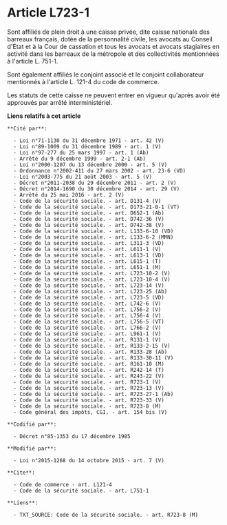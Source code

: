 # Article L723-1

Sont affiliés de plein droit à une caisse privée, dite caisse nationale des barreaux français, dotée de la personnalité
civile, les avocats au Conseil d'Etat et à la Cour de cassation et tous les avocats et avocats stagiaires en activité dans
les barreaux de la métropole et des collectivités mentionnées à l'article L. 751-1. 

Sont également affiliés le conjoint associé et le conjoint collaborateur mentionnés à l'article L. 121-4 du code de
commerce. 

Les statuts de cette caisse ne peuvent entrer en vigueur qu'après avoir été approuvés par arrêté interministériel.

**Liens relatifs à cet article**

	**Cité par**:

	  - Loi n°71-1130 du 31 décembre 1971 - art. 42 (V)
	  - Loi n°89-1009 du 31 décembre 1989 - art. 1 (V)
	  - Loi n°97-277 du 25 mars 1997 - art. 1 (Ab)
	  - Arrêté du 9 décembre 1999 - art. 2-1 (Ab)
	  - Loi n°2000-1207 du 13 décembre 2000 - art. 5 (V)
	  - Ordonnance n°2002-411 du 27 mars 2002 - art. 23-6 (VD)
	  - Loi n°2003-775 du 21 août 2003 - art. 5 (V)
	  - Décret n°2011-2038 du 29 décembre 2011 - art. 2 (V)
	  - Décret n°2014-1690 du 30 décembre 2014 - art. 29 (V)
	  - Arrêté du 25 mai 2016 - art. 2 (V)
	  - Code de la sécurité sociale. - art. D131-4 (V)
	  - Code de la sécurité sociale. - art. D173-21-0-1 (VT)
	  - Code de la sécurité sociale. - art. D652-1 (Ab)
	  - Code de la sécurité sociale. - art. D742-36 (V)
	  - Code de la sécurité sociale. - art. D742-38 (V)
	  - Code de la sécurité sociale. - art. L133-6-10 (VD)
	  - Code de la sécurité sociale. - art. L133-6-2 (MMN)
	  - Code de la sécurité sociale. - art. L311-3 (VD)
	  - Code de la sécurité sociale. - art. L611-1 (V)
	  - Code de la sécurité sociale. - art. L613-1 (VD)
	  - Code de la sécurité sociale. - art. L615-1 (T)
	  - Code de la sécurité sociale. - art. L651-1 (M)
	  - Code de la sécurité sociale. - art. L723-10-2 (V)
	  - Code de la sécurité sociale. - art. L723-10-4 (V)
	  - Code de la sécurité sociale. - art. L723-14 (V)
	  - Code de la sécurité sociale. - art. L723-25 (Ab)
	  - Code de la sécurité sociale. - art. L723-5 (VD)
	  - Code de la sécurité sociale. - art. L742-6 (V)
	  - Code de la sécurité sociale. - art. L756-2 (V)
	  - Code de la sécurité sociale. - art. L756-4 (V)
	  - Code de la sécurité sociale. - art. L756-5 (VT)
	  - Code de la sécurité sociale. - art. L766-2 (V)
	  - Code de la sécurité sociale. - art. L961-1 (V)
	  - Code de la sécurité sociale. - art. R131-1 (V)
	  - Code de la sécurité sociale. - art. R133-2-15 (V)
	  - Code de la sécurité sociale. - art. R133-28 (Ab)
	  - Code de la sécurité sociale. - art. R133-30-11 (V)
	  - Code de la sécurité sociale. - art. R161-10 (M)
	  - Code de la sécurité sociale. - art. R242-14 (T)
	  - Code de la sécurité sociale. - art. R243-22 (V)
	  - Code de la sécurité sociale. - art. R723-1 (V)
	  - Code de la sécurité sociale. - art. R723-13 (V)
	  - Code de la sécurité sociale. - art. R723-27-1 (Ab)
	  - Code de la sécurité sociale. - art. R723-33 (V)
	  - Code de la sécurité sociale. - art. R723-8 (M)
	  - Code général des impôts, CGI. - art. 154 bis (V)

	**Codifié par**:

	  - Décret n°85-1353 du 17 décembre 1985

	**Modifié par**:

	  - Loi n°2015-1268 du 14 octobre 2015 - art. 7 (V)

	**Cite**:

	  - Code de commerce - art. L121-4
	  - Code de la sécurité sociale. - art. L751-1

	**Liens**:

	  - TXT_SOURCE: Code de la sécurité sociale. - art. R723-8 (M)
